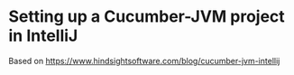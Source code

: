 # Setting up a Cucumber-JVM project in IntelliJ

Based on https://www.hindsightsoftware.com/blog/cucumber-jvm-intellij
